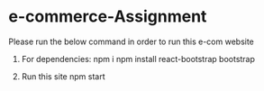 # e-commerce-Assignment
Please run the below command in order to run this e-com website

1. For dependencies:
npm i
npm install react-bootstrap bootstrap

2. Run this site
npm start

